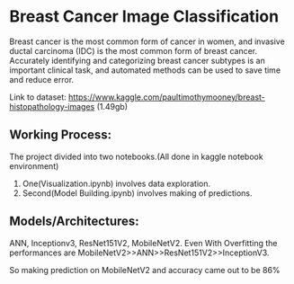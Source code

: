 # Breast Cancer Image Classification

Breast cancer is the most common form of cancer in women, and invasive ductal carcinoma (IDC) is the most common form of breast cancer. Accurately identifying and categorizing breast cancer subtypes is an important clinical task, and automated methods can be used to save time and reduce error.

Link to dataset: https://www.kaggle.com/paultimothymooney/breast-histopathology-images (1.49gb)

## Working Process:

The project divided into two notebooks.(All done in kaggle notebook environment)

1. One(Visualization.ipynb) involves data exploration.
2. Second(Model Building.ipynb) involves making of predictions.

## Models/Architectures: 

ANN, Inceptionv3, ResNet151V2, MobileNetV2.
Even With Overfitting the performances are  MobileNetV2>>ANN>>ResNet151V2>>InceptionV3.

So making prediction on MobileNetV2 and accuracy came out to be 86%







